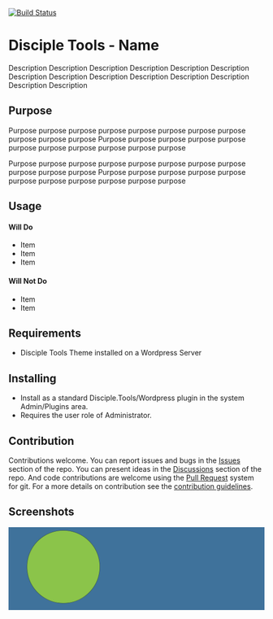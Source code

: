 [![Build Status](https://travis-ci.com/DiscipleTools/disciple-tools-contact-portal.svg?branch=master)](https://travis-ci.com/DiscipleTools/disciple-tools-contact-portal)

# Disciple Tools - Name

Description Description Description Description Description Description Description
Description Description Description Description Description Description Description

## Purpose

Purpose purpose purpose purpose purpose purpose purpose purpose purpose purpose purpose
Purpose purpose purpose purpose purpose purpose purpose purpose purpose purpose purpose

Purpose purpose purpose purpose purpose purpose purpose purpose purpose purpose purpose
Purpose purpose purpose purpose purpose purpose purpose purpose purpose purpose purpose

## Usage

#### Will Do

- Item
- Item
- Item

#### Will Not Do

- Item
- Item

## Requirements

- Disciple Tools Theme installed on a Wordpress Server

## Installing

- Install as a standard Disciple.Tools/Wordpress plugin in the system Admin/Plugins area.
- Requires the user role of Administrator.

## Contribution

Contributions welcome. You can report issues and bugs in the
[Issues](https://github.com/DiscipleTools/disciple-tools-contact-portal/issues) section of the repo. You can present ideas
in the [Discussions](https://github.com/DiscipleTools/disciple-tools-contact-portal/discussions) section of the repo. And
code contributions are welcome using the [Pull Request](https://github.com/DiscipleTools/disciple-tools-contact-portal/pulls)
system for git. For a more details on contribution see the
[contribution guidelines](https://github.com/DiscipleTools/disciple-tools-contact-portal/blob/master/CONTRIBUTING.md).


## Screenshots

![screenshot](documentation/community/starter-banners/banner-blue-green.png)
